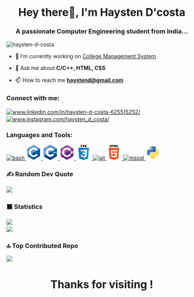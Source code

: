 <h1 align="center">Hey there👋, I'm Haysten D'costa</h1>
<h3 align="center">A passionate Computer Engineering student from India...</h3>

<p align="left"> <img src="https://komarev.com/ghpvc/?username=haysten-d-costa&label=Profile%20views&color=0e75b6&style=flat" alt="haysten-d-costa" /> </p>

- 🔭 I’m currently working on [College Management System](https://github.com/Haysten-D-costa/Cpp-Programming/blob/master/Projects%20in%20C%2B%2B/Project01/Project01.cpp)

- 💬 Ask me about **C/C++, HTML, CSS**

- 📫 How to reach me **haystend@gmail.com**

<h3 align="left">Connect with me:</h3>
<p align="left">
<a href="https://linkedin.com/in/www.linkedin.com/in/haysten-d-costa-625515252/" target="blank"><img align="center" src="https://raw.githubusercontent.com/rahuldkjain/github-profile-readme-generator/master/src/images/icons/Social/linked-in-alt.svg" alt="www.linkedin.com/in/haysten-d-costa-625515252/" height="30" width="40" /></a>
<a href="https://instagram.com/www.instagram.com/haysten_d_costa/" target="blank"><img align="center" src="https://raw.githubusercontent.com/rahuldkjain/github-profile-readme-generator/master/src/images/icons/Social/instagram.svg" alt="www.instagram.com/haysten_d_costa/" height="30" width="40" /></a>
</p>

<h3 align="left">Languages and Tools:</h3>
<p align="left">
<a href="https://www.gnu.org/software/bash/" target="_blank" rel="noreferrer"> <img src="https://www.vectorlogo.zone/logos/gnu_bash/gnu_bash-icon.svg" alt="bash" width="40" height="40"/> </a> <a href="https://www.cprogramming.com/" target="_blank" rel="noreferrer"> <img src="https://raw.githubusercontent.com/devicons/devicon/master/icons/c/c-original.svg" alt="c" width="40" height="40"/> </a> <a href="https://www.w3schools.com/cpp/" target="_blank" rel="noreferrer"> <img src="https://raw.githubusercontent.com/devicons/devicon/master/icons/cplusplus/cplusplus-original.svg" alt="cplusplus" width="40" height="40"/> </a> <a href="https://www.w3schools.com/cs/" target="_blank" rel="noreferrer"> <img src="https://raw.githubusercontent.com/devicons/devicon/master/icons/csharp/csharp-original.svg" alt="csharp" width="40" height="40"/> </a> <a href="https://www.w3schools.com/css/" target="_blank" rel="noreferrer"> <img src="https://raw.githubusercontent.com/devicons/devicon/master/icons/css3/css3-original-wordmark.svg" alt="css3" width="40" height="40"/> </a> <a href="https://git-scm.com/" target="_blank" rel="noreferrer"> <img src="https://www.vectorlogo.zone/logos/git-scm/git-scm-icon.svg" alt="git" width="40" height="40"/> </a> <a href="https://www.w3.org/html/" target="_blank" rel="noreferrer"> <img src="https://raw.githubusercontent.com/devicons/devicon/master/icons/html5/html5-original-wordmark.svg" alt="html5" width="40" height="40"/> </a> <a href="https://www.microsoft.com/en-us/sql-server" target="_blank" rel="noreferrer"> <img src="https://www.svgrepo.com/show/303229/microsoft-sql-server-logo.svg" alt="mssql" width="40" height="40"/> </a> <a href="https://www.python.org" target="_blank" rel="noreferrer"> <img src="https://raw.githubusercontent.com/devicons/devicon/master/icons/python/python-original.svg" alt="python" width="40" height="40"/> </a> </p>

### ✍️ Random Dev Quote
![](https://quotes-github-readme.vercel.app/api?type=horizontal&theme=radical)
### ⬛  Statistics
![](https://github-readme-stats.vercel.app/api/top-langs/?username=Haysten-D-costa&theme=dark&hide_border=true&include_all_commits=true&count_private=true&layout=compact)<br/>
![](https://github-readme-stats.vercel.app/api?username=Haysten-D-costa&theme=dark&hide_border=true&include_all_commits=true&count_private=true)
### 🔝 Top Contributed Repo
![](https://github-contributor-stats.vercel.app/api?username=Haysten-D-costa&limit=5&theme=dark&combine_all_yearly_contributions=true)


<h1 align="center">Thanks for visiting !</h1>